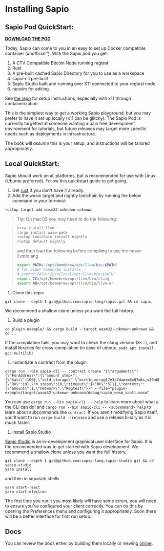 # Installing Sapio

## Sapio Pod QuickStart:

[**DOWNLOAD THE POD**](https://hub.docker.com/repository/docker/sapiolang/sapio)

Today, Sapio can come to you in an easy to set up Docker compatible container
(unofficial™). With the Sapio pod you get:

1. A CTV Compatible Bitcoin Node running regtest
2. Rust
3. A pre-built cached Sapio Directory for you to use as a workspace
4. sapio-cli pre-built
5. Sapio Studio built and running over X11 connected to your regtest node
6. neovim for editing

See [the repo](https://github.com/jeremyrubin/sapio-pod) for setup instructions,
especially with x11 through containerization.

This  is the simplest way to get a working Sapio playground, but you may prefer
to have it set up locally (x11 can be glitchy). The Sapio Pod is currently
targetted at someone wanting a pain free development environment for tutorials,
but future releases may target more specific needs such as deployments in
infrastructure.

The book will *assume* this is your setup, and instructions will be tailored
appropriately.

## Local QuickStart:

Sapio should work on all platforms, but is recommended for use with Linux (Ubuntu preferred).
Follow this quickstart guide to get going.

1.  Get [rust](https://rustup.rs/) if you don't have it already.
1.  Add the wasm target and nightly toolchain by running the below command in your terminal:
```bash
rustup target add wasm32-unknown-unknown
```
> Tip: On macOS you may need to do the following:

> ```bash
> brew install llvm
> cargo install wasm-pack
> rustup toolchain install nightly
> rustup default nightly
> ```
> and then load the following before compiling to use the newer llvm/clang.
> ```bash
> export PATH="/opt/homebrew/opt/llvm/bin:$PATH"
> # for older homebrew installs
> # export PATH="/usr/local/opt/llvm/bin:$PATH"
> export CC=/opt/homebrew/opt/llvm/bin/clang
> export AR=/opt/homebrew/opt/llvm/bin/llvm-ar
> ```

1.  Clone this repo: 
```
git clone --depth 1 git@github.com:sapio-lang/sapio.git && cd sapio
```
We recommend a shallow clone unless you want the full history.
1.  Build a plugin
```
cd plugin-example/ && cargo build --target wasm32-unknown-unknown && cd ..
```

If the compilation fails, you may want to check the clang version (8<=), and install libraries for cross-compilation (in case of ubuntu, `sudo apt install gcc-multilib`)

1.  Instantiate a contract from the plugin:
```
cargo run --bin sapio-cli -- contract create "{\"arguments\":{\"ForAddress\":{\"amount_step\":{\"Sats\":100},\"cold_storage\":\"bcrt1qumrrqgt7e3a7damzm8x97m6sjs20u8hjw2hcjj\",\"hot_storage\":\"bcrt1qumrrqgt7e3a7damzm8x97m6sjs20u8hjw2hcjj\",\"mature\":{\"RH\":10},\"n_steps\":10,\"timeout\":{\"RH\":5}}},\"context\":{\"amount\":1,\"network\":\"Regtest\"}}" --file="plugin-example/target/wasm32-unknown-unknown/debug/sapio_wasm_vault.wasm"
```

You can use `cargo run --bin sapio-cli -- help` to learn more about what a the
CLI can do! and `cargo run --bin sapio-cli -- <subcommand> help` to learn about
subcommands like `contract`. If you aren't modifying Sapio itself, you'll want
to run `cargo build --release` and use a release binary as it is much faster.
1. Install Sapio Studio

[Sapio Studio](https://github.com/sapio-lang/sapio-studio) is an in-development
graphical user interface for Sapio. It is the recommended way to get started with Sapio development.
We recommend a shallow clone unless you want the full history.
```
git clone --depth 1 git@github.com:sapio-lang.sapio-studio.git && cd sapio-studio
yarn install
```
and then in separate shells
```
yarn start-react
yarn start-electron
```


The first time you run it you most likely *will* have some errors, you will need
to ensure you've configured your client correctly. You can do this by opening
the Preferences menu and configuring it appropriately. Soon there will be a better
interface for first run setup.


## Docs

You can review the docs either by building them locally or viewing
[online](https://docs.rs/sapio).
